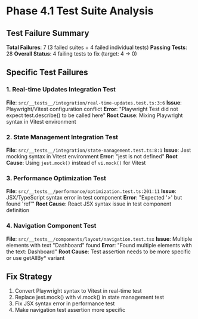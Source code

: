# Phase 4.1 Test Suite Analysis

## Test Failure Summary
**Total Failures**: 7 (3 failed suites + 4 failed individual tests)
**Passing Tests**: 28 
**Overall Status**: 4 failing tests to fix (target: 4 → 0)

## Specific Test Failures

### 1. Real-time Updates Integration Test
**File**: `src/__tests__/integration/real-time-updates.test.ts:3:6`
**Issue**: Playwright/Vitest configuration conflict
**Error**: "Playwright Test did not expect test.describe() to be called here"
**Root Cause**: Mixing Playwright syntax in Vitest environment

### 2. State Management Integration Test  
**File**: `src/__tests__/integration/state-management.test.ts:8:1`
**Issue**: Jest mocking syntax in Vitest environment
**Error**: "jest is not defined"
**Root Cause**: Using `jest.mock()` instead of `vi.mock()` for Vitest

### 3. Performance Optimization Test
**File**: `src/__tests__/performance/optimization.test.ts:201:11`
**Issue**: JSX/TypeScript syntax error in test component
**Error**: "Expected '>' but found 'ref'"
**Root Cause**: React JSX syntax issue in test component definition

### 4. Navigation Component Test
**File**: `src/__tests__/components/layout/navigation.test.tsx`
**Issue**: Multiple elements with text "Dashboard" found
**Error**: "Found multiple elements with the text: Dashboard"
**Root Cause**: Test assertion needs to be more specific or use getAllBy* variant

## Fix Strategy
1. Convert Playwright syntax to Vitest in real-time test
2. Replace jest.mock() with vi.mock() in state management test
3. Fix JSX syntax error in performance test
4. Make navigation test assertion more specific